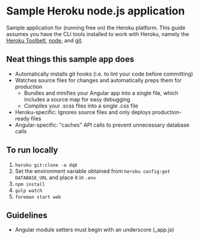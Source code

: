 # Sample Heroku node.js application

Sample application for (running free on) the Heroku platform. This guide assumes you have the CLI tools installed
to work with Heroku, namely the [Heroku Toolbelt](https://toolbelt.heroku.com/), [node](http://nodejs.org/download/),
and [git](http://git-scm.com/downloads).

## Neat things this sample app does

- Automatically installs git hooks (i.e. to lint your code before committing)
- Watches source files for changes and automatically preps them for production
    - Bundles and minifies your Angular app into a single file, which includes a source map for easy debugging
    - Compiles your .scss files into a single .css file
- Heroku-specific: Ignores source files and only deploys production-ready files
- Angular-specific: "caches" API calls to prevent unnecessary database calls

## To run locally

1. `heroku git:clone -a dq8`
1. Set the environment variable obtained from `heroku config:get DATABASE_URL` and place it in `.env`
2. `npm install`
2. `gulp watch`
3. `foreman start web`

## Guidelines

- Angular module setters must begin with an underscore (_app.js)